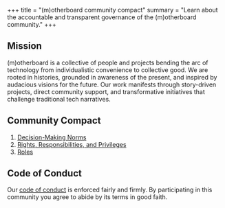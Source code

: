 +++
title = "(m)otherboard community compact"
summary = "Learn about the accountable and transparent governance of the (m)otherboard community."
+++

## Mission
(m)otherboard is a collective of people and projects bending the arc of technology from individualistic convenience to collective good. We are rooted in histories, grounded in awareness of the present, and inspired by audacious visions for the future. Our work manifests through story-driven projects, direct community support, and transformative initiatives that challenge traditional tech narratives.

## Community Compact

1. [Decision-Making Norms](/governance/decision-making-norms)
2. [Rights, Responsibilities, and Privileges](/governance/fundamental-rights)
3. [Roles](/governance/roles)

## Code of Conduct
Our [code of conduct](/governance/code-of-conduct) is enforced fairly and firmly. By participating in this community you agree to abide by its terms in good faith.
